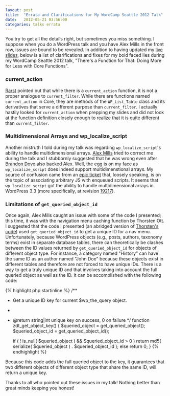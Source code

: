 ```yaml
---
layout: post
title:  "Errata and Clarifications for My WordCamp Seattle 2012 Talk"
date:   2012-05-21 03:56:00
categories: talks errata
---
```


You try to get all the details right, but sometimes you miss something. I suppose when you do a WordPress talk and you have Alex Mills in the front row, issues are bound to be revealed. In addition to having updated my [live slides](http://tollmanz.com/wcsea "WC SEA 2012 Slides"), below is a list of clarifications and fixes for my bold faced lies during my WordCamp Seattle 2012 talk, "There's a Function for That: Doing More for Less with Core Functions".

### current_action

[Rarst](http://www.rarst.net/ "Cynical Thoughts on Software and Web") pointed out that while there is a `current_action` function, it is not a proper analogue to `current_filter`. While there are functions named `current_action` in Core, they are methods of the `WP_List_Table` class and its derivatives that serve a different purpose than `current_filter`. I actually hastily looked for `current_action` when prepping my slides and did not look at the function definition closely enough to realize that it is quite different than `current_filter`.

### Multidimensional Arrays and wp_localize_script

Another mistruth I told during my talk was regarding `wp_localize_script`'s ability to handle multidimensional arrays. [Alex Mills](http://www.viper007bond.com/ "Random stuff written by Alex Mills") tried to correct me during the talk and I stubbornly suggested that he was wrong even after [Brandon Dove](http://brandondove.com/ "Brandon Dove") also backed Alex. Well, the egg is on my face as `wp_localize_script` does indeed support multidimenstional arrays. My source of confusion came from an [epic ticket](http://core.trac.wordpress.org/ticket/11520 "print_scripts_l10n() should use json_encode()") that, loosely speaking, is on the topic of associating arbitrary JS with enqueued scripts. It seems that `wp_localize_script` got the ability to handle multidimensional arrays in WordPress 3.3 (more specifically, at revision [19217](http://core.trac.wordpress.org/changeset/19217 "WordPress Core Changeset 19217")).

### Limitations of `get_queried_object_id`

Once again, Alex Mills caught an issue with some of the code I presented; this time, it was with the navigation menu caching function by Thorsten Ott. I suggested that the code I presented (an abridged version of [Thorsten's code](http://hitchhackerguide.com/2011/10/07/caching-wordpress-navigation-menus-wp_nav_menu-wrapper/ "Caching WordPress navigation menus – wp_nav_menu() wrapper")) used `get_queried_object_id` to get a unique ID for a nav menu. Unfortunately, because WordPress objects (e.g., posts, authors, taxonomy terms) exist in separate database tables, there can theoretically be clashes between the ID values returned by `get_queried_object_id` for objects of different object type. For instance, a category named "History" can have the same ID as an author named "John Doe" because these objects exist in different tables and therefore are not forced to have unique IDs. There is a way to get a truly unique ID and that involves taking into account the full queried object as well as the ID. It can be accomplished with the following code:

{% highlight php startinline %}
/**
 * Get a unique ID key for current $wp_the_query object. 
 *
 * @return string|int unique key on success, 0 on failure
 */
function zdt_get_object_key() {
	$queried_object = get_queried_object();
	$queried_object_id = get_queried_object_id();
 
	if ( ! is_null( $queried_object ) && $queried_object_id > 0 )
		return md5( serialize( $queried_object ) . $queried_object_id );
	else
		return 0;
}
{% endhighlight %}

Because this code adds the full queried object to the key, it guarantees that two different objects of different object type that share the same ID, will return a unique key. 

Thanks to all who pointed out these issues in my talk! Nothing better than great minds keeping you honest!